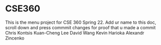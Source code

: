 # CSE360

This is the menu project for CSE 360 Spring 22. Add ur name to this doc, scroll down and press commmit changes for proof that u made a commit
Chris Kontsis
Kuan-Cheng Lee
David Wang
Kevin Harioka
Alexandr Zincenko
